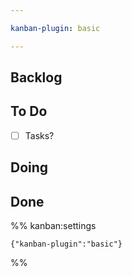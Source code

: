 ```yaml
---

kanban-plugin: basic

---
```


## Backlog



## To Do

- [ ] Tasks?


## Doing



## Done





%% kanban:settings
```
{"kanban-plugin":"basic"}
```
%%